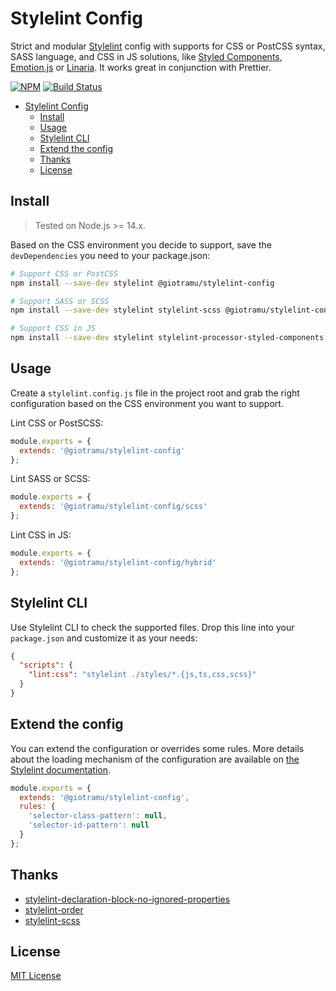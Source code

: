 # Stylelint Config

Strict and modular [Stylelint][stylelint-url] config with supports for CSS or PostCSS syntax, SASS language, and CSS in JS solutions, like [Styled Components][styled-components-url], [Emotion.js][emotion-url] or [Linaria][linaria-url]. It works great in conjunction with Prettier.

[![NPM][npm-img]][npm-url]
[![Build Status][ci-img]][ci-url]

- [Stylelint Config](#stylelint-config)
  - [Install](#install)
  - [Usage](#usage)
  - [Stylelint CLI](#stylelint-cli)
  - [Extend the config](#extend-the-config)
  - [Thanks](#thanks)
  - [License](#license)

## Install

> Tested on Node.js >= 14.x.

Based on the CSS environment you decide to support, save the `devDependencies` you need to your package.json:

```sh
# Support CSS or PostCSS
npm install --save-dev stylelint @giotramu/stylelint-config

# Support SASS or SCSS
npm install --save-dev stylelint stylelint-scss @giotramu/stylelint-config

# Support CSS in JS
npm install --save-dev stylelint stylelint-processor-styled-components @giotramu/stylelint-config
```

## Usage

Create a `stylelint.config.js` file in the project root and grab the right configuration based on the CSS environment you want to support.

Lint CSS or PostSCSS:

```js
module.exports = {
  extends: '@giotramu/stylelint-config'
};
```

Lint SASS or SCSS:

```js
module.exports = {
  extends: '@giotramu/stylelint-config/scss'
};
```

Lint CSS in JS:

```js
module.exports = {
  extends: '@giotramu/stylelint-config/hybrid'
};
```

## Stylelint CLI

Use Stylelint CLI to check the supported files. Drop this line into your `package.json` and customize it as your needs:

```json
{
  "scripts": {
    "lint:css": "stylelint ./styles/*.{js,ts,css,scss}"
  }
}
```

## Extend the config

You can extend the configuration or overrides some rules. More details about the loading mechanism of the configuration are available on [the Stylelint documentation][stylelint-doc-url].

```js
module.exports = {
  extends: '@giotramu/stylelint-config',
  rules: {
    'selector-class-pattern': null,
    'selector-id-pattern': null
  }
};
```

## Thanks

- [stylelint-declaration-block-no-ignored-properties][stylelint-declaration-block-no-ignored-properties-url]
- [stylelint-order][stylelint-order-url]
- [stylelint-scss][stylelint-scss-url]

## License

[MIT License](./LICENSE)

<!---
  B A D G E S
-->

[ci-img]: https://img.shields.io/github/workflow/status/giotramu/stylelint-config/test%20+%20build?style=flat-square&colorA=202d3a&colorB=0c57fb
[npm-img]: https://img.shields.io/npm/v/@giotramu/stylelint-config?style=flat-square&colorA=202d3a&colorB=0c57fb

<!---
  L I N K S
-->

[ci-url]: https://github.com/giotramu/stylelint-config/actions
[deps-url]: https://david-dm.org/giotramu/stylelint-config
[devdeps-url]: https://david-dm.org/giotramu/stylelint-config?type=dev
[emotion-url]: https://github.com/emotion-js/emotion
[linaria-url]: https://github.com/callstack/linaria
[npm-url]: https://www.npmjs.com/package/@giotramu/stylelint-config
[styled-components-url]: https://github.com/styled-components/styled-components
[stylelint-declaration-block-no-ignored-properties-url]: https://github.com/kristerkari/stylelint-declaration-block-no-ignored-properties
[stylelint-doc-url]: https://stylelint.io/user-guide/configuration/#extends
[stylelint-order-url]: https://github.com/hudochenkov/stylelint-order
[stylelint-scss-url]: https://github.com/kristerkari/stylelint-scss
[stylelint-url]: https://stylelint.io
